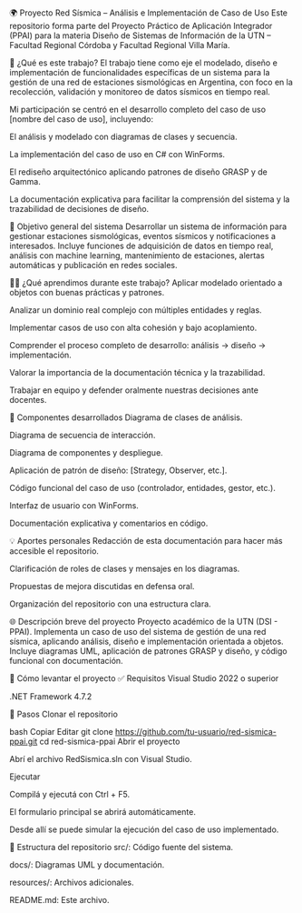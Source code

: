 🌍 Proyecto Red Sísmica – Análisis e Implementación de Caso de Uso
Este repositorio forma parte del Proyecto Práctico de Aplicación Integrador (PPAI) para la materia Diseño de Sistemas de Información de la UTN – Facultad Regional Córdoba y Facultad Regional Villa María.

📌 ¿Qué es este trabajo?
El trabajo tiene como eje el modelado, diseño e implementación de funcionalidades específicas de un sistema para la gestión de una red de estaciones sismológicas en Argentina, con foco en la recolección, validación y monitoreo de datos sísmicos en tiempo real.

Mi participación se centró en el desarrollo completo del caso de uso [nombre del caso de uso], incluyendo:

El análisis y modelado con diagramas de clases y secuencia.

La implementación del caso de uso en C# con WinForms.

El rediseño arquitectónico aplicando patrones de diseño GRASP y de Gamma.

La documentación explicativa para facilitar la comprensión del sistema y la trazabilidad de decisiones de diseño.

🎯 Objetivo general del sistema
Desarrollar un sistema de información para gestionar estaciones sismológicas, eventos sísmicos y notificaciones a interesados. Incluye funciones de adquisición de datos en tiempo real, análisis con machine learning, mantenimiento de estaciones, alertas automáticas y publicación en redes sociales.

👨‍💻 ¿Qué aprendimos durante este trabajo?
Aplicar modelado orientado a objetos con buenas prácticas y patrones.

Analizar un dominio real complejo con múltiples entidades y reglas.

Implementar casos de uso con alta cohesión y bajo acoplamiento.

Comprender el proceso completo de desarrollo: análisis → diseño → implementación.

Valorar la importancia de la documentación técnica y la trazabilidad.

Trabajar en equipo y defender oralmente nuestras decisiones ante docentes.

🧩 Componentes desarrollados
Diagrama de clases de análisis.

Diagrama de secuencia de interacción.

Diagrama de componentes y despliegue.

Aplicación de patrón de diseño: [Strategy, Observer, etc.].

Código funcional del caso de uso (controlador, entidades, gestor, etc.).

Interfaz de usuario con WinForms.

Documentación explicativa y comentarios en código.

💡 Aportes personales
Redacción de esta documentación para hacer más accesible el repositorio.

Clarificación de roles de clases y mensajes en los diagramas.

Propuestas de mejora discutidas en defensa oral.

Organización del repositorio con una estructura clara.

🌐 Descripción breve del proyecto
Proyecto académico de la UTN (DSI - PPAI). Implementa un caso de uso del sistema de gestión de una red sísmica, aplicando análisis, diseño e implementación orientada a objetos. Incluye diagramas UML, aplicación de patrones GRASP y diseño, y código funcional con documentación.

🚀 Cómo levantar el proyecto
✅ Requisitos
Visual Studio 2022 o superior

.NET Framework 4.7.2

🔧 Pasos
Clonar el repositorio

bash
Copiar
Editar
git clone https://github.com/tu-usuario/red-sismica-ppai.git
cd red-sismica-ppai
Abrir el proyecto

Abrí el archivo RedSismica.sln con Visual Studio.

Ejecutar

Compilá y ejecutá con Ctrl + F5.

El formulario principal se abrirá automáticamente.

Desde allí se puede simular la ejecución del caso de uso implementado.

📁 Estructura del repositorio
src/: Código fuente del sistema.

docs/: Diagramas UML y documentación.

resources/: Archivos adicionales.

README.md: Este archivo.

